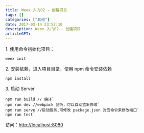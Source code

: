 ```yaml
---
title: Weex 入门02 - 创建项目
tags: []
categories: ["其他"]
date: 2017-03-14 23:52:10
description: Weex 入门02 - 创建项目
articleGPT: 
---
```


1\. 使用命令初始化项目：  

```shell
weex init
```

2\. 安装依赖，进入项目目录，使用 npm 命令安装依赖

```shell
npm install
```

3\. 启动 Server

```shell
npm run build // 编译`
npm run dev //webpack 监听，可以自动监听修改`
npm run serve //启动服务,可修改 package.json 对应命令来修改端口`
npm run test`
```

访问：[http://localhost:8080](http://localhost:8080/)


